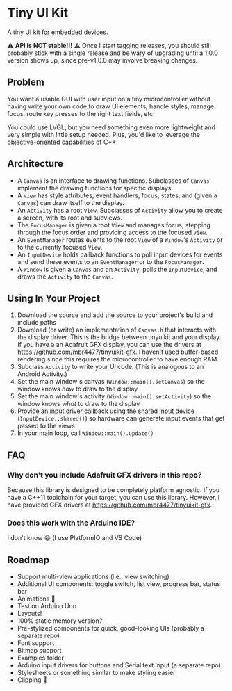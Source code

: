 # Tiny UI Kit
A tiny UI kit for embedded devices.

:warning: **API is NOT stable!!!** :warning:
Once I start tagging releases, you should still probably stick with a single release and be wary of upgrading until a 1.0.0 version shows up, since pre-v1.0.0 may involve breaking changes.

## Problem 
You want a usable GUI with user input on a tiny microcontroller without having write your own code to draw UI elements, handle styles, manage focus, route key presses to the right text fields, etc.

You could use LVGL, but you need something even more lightweight and very simple with little setup needed. Plus, you'd like to leverage the objective-oriented capabilities of C++.

## Architecture

- A `Canvas` is an interface to drawing functions. Subclasses of `Canvas` implement the drawing functions for specific displays. 
- A `View` has style attributes, event handlers, focus, states, and (given a `Canvas`) can draw itself to the display.
- An `Activity` has a root `View`. Subclasses of `Activity` allow you to create a screen, with its root and subviews.
- The `FocusManager` is given a root `View` and manages focus, stepping through the focus order and providing access to the focused `View`. 
- An `EventManager` routes events to the root `View` of a `Window`'s `Activity` or to the currently focused `View`.
- An `InputDevice` holds callback functions to poll input devices for events and send these events to an `EventManager` or to the `FocusManager`.
- A `Window` is given a `Canvas` and an `Activity`, polls the `InputDevice`, and draws the `Activity` to the `Canvas`.

## Using In Your Project

1. Download the source and add the source to your project's build and include paths
2. Download (or write) an implementation of `Canvas.h` that interacts with the display driver. This is the bridge between tinyuikit and your display. If you have a an Adafruit GFX display, you can use the drivers at https://github.com/mbr4477/tinyuikit-gfx. I haven't used buffer-based rendering since this requires the microcontroller to have enough RAM.
3. Subclass `Activity` to write your UI code. (This is analogous to an Android Activity.)
4. Set the main window's canvas (`Window::main().setCanvas`) so the window knows *how* to draw to the display
5. Set the main window's activity (`Window::main().setActivity`) so the window knows *what* to draw to the display
6. Provide an input driver callback using the shared input device (`InputDevice::shared()`) so hardware can generate input events that get passed to the views
7. In your main loop, call `Window::main().update()`

## FAQ

### Why don't you include Adafruit GFX drivers in this repo?

Because this library is designed to be completely platform agnostic. If you have a C++11 toolchain for your target, you can use this library. However, I have provided GFX drivers at https://github.com/mbr4477/tinyuikit-gfx.

### Does this work with the Arduino IDE?
I don't know :smile: (I use PlatformIO and VS Code)

## Roadmap
- Support multi-view applications (i.e., view switching)
- Additional UI components: toggle switch, list view, progress bar, status bar
- Animations :thinking:
- Test on Arduino Uno 
- Layouts!
- 100% static memory version?
- Pre-stylized components for quick, good-looking UIs (probably a separate repo)
- Font support
- Bitmap support
- Examples folder
- Arduino input drivers for buttons and Serial text input (a separate repo)
- Stylesheets or something similar to make styling easier
- Clipping :thinking: